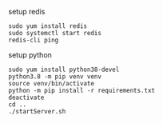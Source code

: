 setup redis
```
sudo yum install redis
sudo systemctl start redis
redis-cli ping
```

setup python
```
sudo yum install python38-devel
python3.8 -m pip venv venv
source venv/bin/activate
python -m pip install -r requirements.txt 
deactivate
cd ..
./startServer.sh
```

